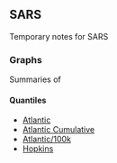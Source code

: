 ## SARS

Temporary notes for SARS


### Graphs

Summaries of 

#### Quantiles

* [Atlantic](https://nbviewer.jupyter.org/github/briefings/sars/blob/master/graphs/spreads/pages/atlantic.html)
* [Atlantic Cumulative](https://nbviewer.jupyter.org/github/briefings/sars/blob/master/graphs/spreads/pages/atlanticcumulative.html)
* [Atlantic/100k](https://nbviewer.jupyter.org/github/briefings/sars/blob/master/graphs/spreads/pages/atlanticscaled.html)
* [Hopkins](https://nbviewer.jupyter.org/github/briefings/sars/blob/master/graphs/spreads/pages/hopkins.html)

